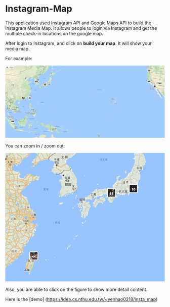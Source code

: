 # Instagram-Map

This application used Instagram API and Google Maps API to build the Instagram Media Map.
It allows people to login via Instagram and get the multiple check-in locations on the google map.

After login to Instagram, and click on **build your map**. It will show your media map.

For example: 

![alt text](img/sample/ex1.jpg)

You can zoom in / zoom out:

![alt text](img/sample/ex2.jpg)


Also, you are able to click on the figure to show more detail content.

Here is the [demo] (https://idea.cs.nthu.edu.tw/~yenhao0218/insta_map)
